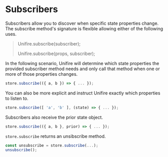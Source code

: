 # Subscribers

Subscribers allow you to discover when specific state properties change. The subscribe method's signature is flexible allowing either of the following uses.

>Unifire.subscribe(subscriber);
>
>Unifire.subscribe(props, subscriber);

In the following scenario, Unifire will determine which state properties the provided subscriber method needs and only call that method when one or more of those properties changes.

```js
store.subscribe(({ a, b }) => { ... });
```

You can also be more explicit and instruct Unifire exactly which properties to listen to.

```js
store.subscribe([ 'a', 'b' ], (state) => { ... });
```

Subscribers also receive the prior state object.

```js
store.subscribe(({ a, b }, prior) => { ... });
```

`store.subscribe` returns an unsibscribe method.

```js
const unsubscribe = store.subscribe(...);
unsubscribe();
```
